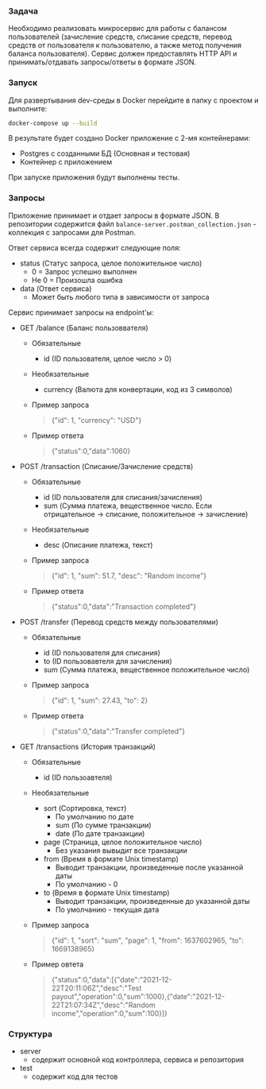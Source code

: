 ### Задача

Необходимо реализовать микросервис для работы с балансом пользователей (зачисление средств, списание средств, перевод средств от пользователя к пользователю, а также метод получения баланса пользователя). Сервис должен предоставлять HTTP API и принимать/отдавать запросы/ответы в формате JSON. 

### Запуск
Для развертывания dev-среды в Docker перейдите в папку с проектом и выполните:

````bash
docker-compose up --build
````

В результате будет создано Docker приложение с 2-мя контейнерами:

- Postgres с созданными БД (Основная и тестовая)
- Контейнер с приложением

При запуске приложения будут выполнены тесты.

### Запросы

Приложение принимает и отдает запросы в формате JSON. В репозитории содержится файл `balance-server.postman_collection.json` - коллекция с запросами для Postman.

Ответ сервиса всегда содержит следующие поля:

* status (Статус запроса, целое положительное число)
    - 0 = Запрос успешно выполнен
    - Не 0 = Произошла ошибка
* data (Ответ сервиса)
    - Может быть любого типа в зависимости от запроса


Сервис принимает запросы на endpoint'ы:

* GET /balance (Баланс пользоввателя)
    - Обязательные
        - id (ID пользователя, целое число > 0)
    - Необязательные
        - currency (Валюта для конвертации, код из 3 символов)
    - Пример запроса
        > {"id": 1, "currency": "USD"}
        
    - Пример ответа
        > {"status":0,"data":1060}
* POST /transaction (Списание/Зачисление средств)
    - Обязательные
        - id (ID пользователя для списания/зачисления)
        - sum (Сумма платежа, вещественное число. Если отрицательное -> списание, положительное -> зачисление)
    - Необязательные
        - desc (Описание платежа, текст)
    - Пример запроса
        > {"id": 1, "sum": 51.7, "desc": "Random income"}
        
    - Пример ответа
        > {"status":0,"data":"Transaction completed"}
* POST /transfer (Перевод средств между пользователями)
    - Обязательные
        - id (ID пользователя для списания)
        - to (ID пользовавтеля для зачисления)
        - sum (Сумма платежа, вещественное положительное число)
    - Пример запроса
        > {"id": 1, "sum": 27.43, "to": 2}
        
    - Пример ответа
        > {"status":0,"data":"Transfer completed"}
* GET /transactions (История транзакций)
    - Обязательные
        - id (ID пользоавтеля)
    - Необязательные
        - sort (Сортировка, текст)
            - По умолчанию по дате
            - sum (По сумме транзакции)
            - date (По дате транзакции)
        - page (Страница, целое положительное число)
            - Без указания вывыдит все транзакции
        - from (Время в формате Unix timestamp) 
            - Выводит транзакции, произведенные после указанной даты
            - По умолчанию - 0
        - to (Время в формате Unix timestamp) 
            - Выводит транзакции, произведенные до указанной даты
            - По умолчанию - текущая дата
    - Пример запроса
        > {"id": 1, "sort": "sum", "page": 1, "from": 1637602965, "to": 1669138965}
        
    - Пример овтета
        > {"status":0,"data":[{"date":"2021-12-22T20:11:06Z","desc":"Test payout","operation":0,"sum":1000},{"date":"2021-12-22T21:07:34Z","desc":"Random income","operation":0,"sum":100}]}
        

### Структура
* server
    - содержит основной код контроллера, сервиса и репозитория
* test
    - содержит код для тестов